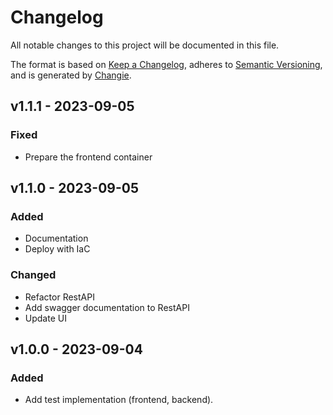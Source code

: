 # Changelog
All notable changes to this project will be documented in this file.

The format is based on [Keep a Changelog](https://keepachangelog.com/en/1.0.0/),
adheres to [Semantic Versioning](https://semver.org/spec/v2.0.0.html),
and is generated by [Changie](https://github.com/miniscruff/changie).


## v1.1.1 - 2023-09-05
### Fixed
* Prepare the frontend container

## v1.1.0 - 2023-09-05
### Added
* Documentation
* Deploy with IaC
### Changed
* Refactor RestAPI
* Add swagger documentation to RestAPI
* Update UI

## v1.0.0 - 2023-09-04
### Added
* Add test implementation (frontend, backend).

